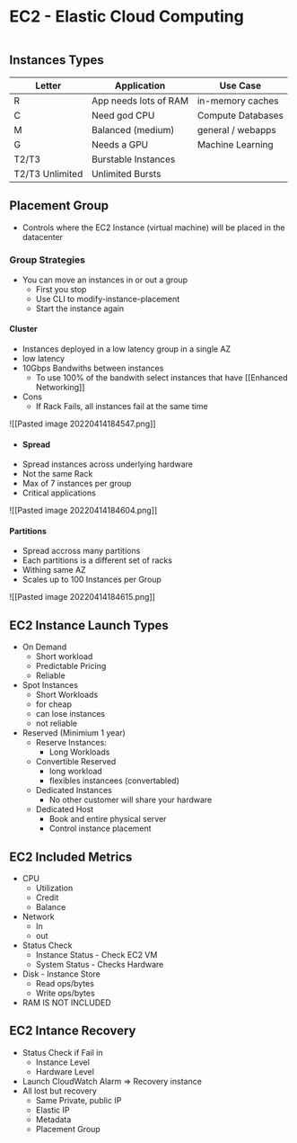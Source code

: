 # EC2 - Elastic Cloud Computing
```toc
```

## Instances Types
| Letter          | Application           | Use Case          |
| --------------- | --------------------- | ----------------- |
| R               | App needs lots of RAM | in-memory caches  |
| C               | Need god CPU          | Compute Databases |
| M               | Balanced (medium)     | general / webapps |
| G               | Needs a GPU           | Machine Learning  |
| T2/T3           | Burstable Instances   |                   |
| T2/T3 Unlimited | Unlimited Bursts      |                   |
## Placement Group
- Controls where the EC2 Instance (virtual machine) will be placed in the datacenter
### Group Strategies
- You can move an instances in or out a group
	- First you stop
	- Use CLI to modify-instance-placement
	- Start the instance again

#### Cluster
- Instances deployed in a low latency group in a single AZ
- low latency 
- 10Gbps Bandwiths between instances
	- To use 100% of the bandwith select instances that have [[Enhanced Networking]]
- Cons
	- If Rack Fails, all instances fail at the same time

![[Pasted image 20220414184547.png]]

- #### Spread
- Spread instances across underlying hardware
- Not the same Rack
- Max of 7 instances per group
- Critical applications

![[Pasted image 20220414184604.png]]

#### Partitions
- Spread accross many partitions
- Each partitions is a different set of racks
- Withing same AZ
- Scales up to 100 Instances per Group

![[Pasted image 20220414184615.png]]


## EC2 Instance Launch Types
* On Demand 
	* Short workload
	* Predictable Pricing
	* Reliable
* Spot Instances
	* Short Workloads
	* for cheap
	* can lose instances
	* not reliable
* Reserved (Minimium 1 year)
	* Reserve Instances:
		* Long Workloads
	* Convertible Reserved
		* long workload
		* flexibles instancees (convertabled)
	* Dedicated Instances
		* No other customer will share your hardware
	* Dedicated Host
		* Book and entire physical server
		* Control instance placement

## EC2 Included Metrics
- CPU
	- Utilization
	- Credit
	- Balance
- Network
	- In
	- out
- Status Check
	- Instance Status - Check EC2 VM
	- System Status - Checks Hardware
- Disk - Instance Store
	- Read ops/bytes
	- Write ops/bytes
- RAM IS NOT INCLUDED

## EC2 Intance Recovery
- Status Check if Fail in 
	- Instance Level
	- Hardware Level
- Launch CloudWatch Alarm => Recovery instance
- All lost but recovery
	- Same Private, public IP
	- Elastic IP
	- Metadata
	- Placement Group